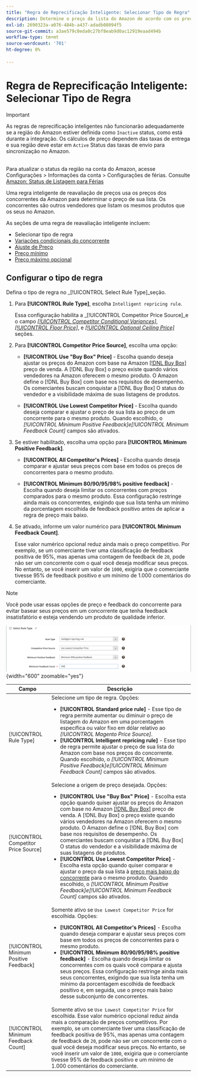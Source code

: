 ```yaml
---
title: "Regra de Reprecificação Inteligente: Selecionar Tipo de Regra"
description: Determine o preço da lista do Amazon de acordo com os preços da concorrência criando uma regra de reavaliação inteligente.
exl-id: 2690323a-a076-484b-a437-adadb08094f5
source-git-commit: a3ae579c0eda0c27bf8eab9d0ac12919eaad494b
workflow-type: tm+mt
source-wordcount: '701'
ht-degree: 0%

---
```


# Regra de Reprecificação Inteligente: Selecionar Tipo de Regra

>[!IMPORTANT]
>
>As regras de reprecificação inteligentes não funcionarão adequadamente se a região do Amazon estiver definida como `Inactive` status, como está durante a integração. Os cálculos de preço dependem das taxas de entrega e sua região deve estar em `Active` Status das taxas de envio para sincronização no Amazon.<br><br>
>
>Para atualizar o status da região na conta do Amazon, acesse Configurações > Informações da conta > Configurações de férias. Consulte [Amazon: Status de Listagem para Férias](https://sellercentral.amazon.com/gp/help/help.html?itemID=200135620/&quot;target=&quot;_blank)

Uma regra inteligente de reavaliação de preços usa os preços dos concorrentes da Amazon para determinar o preço de sua lista. Os concorrentes são outros vendedores que listam os mesmos produtos que os seus no Amazon.

As seções de uma regra de reavaliação inteligente incluem:

- Selecionar tipo de regra
- [Variações condicionais do concorrente](./competitor-conditional-variances.md)
- [Ajuste de Preço](./price-adjustment.md)
- [Preço mínimo](./floor-price.md)
- [Preço máximo opcional](./optional-ceiling-price.md)

## Configurar o tipo de regra

Defina o tipo de regra no _[!UICONTROL Select Rule Type]_seção.

1. Para **[!UICONTROL Rule Type]**, escolha `Intelligent repricing rule`.

   Essa configuração habilita a _[!UICONTROL Competitor Price Source]_e o campo [_[!UICONTROL Competitor Conditional Variances]_](./competitor-conditional-variances.md), [_[!UICONTROL Floor Price]_](./floor-price.md), e [_[!UICONTROL Optional Ceiling Price]_](./optional-ceiling-price.md) seções.

1. Para **[!UICONTROL Competitor Price Source]**, escolha uma opção:

   - **[!UICONTROL Use "Buy Box" Price]** - Escolha quando deseja ajustar os preços do Amazon com base na Amazon [[!DNL Buy Box]](./buy-box-competitor-pricing.md) preço de venda. A [!DNL Buy Box] o preço existe quando vários vendedores na Amazon oferecem o mesmo produto. O Amazon define o [!DNL Buy Box] com base nos requisitos de desempenho. Os comerciantes buscam conquistar a [!DNL Buy Box] O status do vendedor e a visibilidade máxima de suas listagens de produtos.

   - **[!UICONTROL Use Lowest Competitor Price]** - Escolha quando deseja comparar e ajustar o preço de sua lista ao preço de um concorrente para o mesmo produto. Quando escolhido, o _[!UICONTROL Minimum Positive Feedback]_e_[!UICONTROL Minimum Feedback Count]_ campos são ativados.

1. Se estiver habilitado, escolha uma opção para **[!UICONTROL Minimum Positive Feedback]**.

   - **[!UICONTROL All Competitor's Prices]** - Escolha quando deseja comparar e ajustar seus preços com base em todos os preços de concorrentes para o mesmo produto.

   - **[!UICONTROL Minimum 80/90/95/98% positive feedback]** - Escolha quando deseja limitar os concorrentes com preços comparados para o mesmo produto. Essa configuração restringe ainda mais os concorrentes, exigindo que sua lista tenha um mínimo da porcentagem escolhida de feedback positivo antes de aplicar a regra de preço mais baixo.

1. Se ativado, informe um valor numérico para **[!UICONTROL Minimum Feedback Count]**.

   Esse valor numérico opcional reduz ainda mais o preço competitivo. Por exemplo, se um comerciante tiver uma classificação de feedback positiva de 95%, mas apenas uma contagem de feedback de `20`, pode não ser um concorrente com o qual você deseja modificar seus preços. No entanto, se você inserir um valor de `1000`, exigiria que o comerciante tivesse 95% de feedback positivo e um mínimo de 1.000 comentários do comerciante.

>[!NOTE]
>
>Você pode usar essas opções de preço e feedback do concorrente para evitar basear seus preços em um concorrente que tenha feedback insatisfatório e esteja vendendo um produto de qualidade inferior.

![Regra inteligente de reavaliação de preços - selecionar tipo de regra](assets/ob-intelligent-price-rule-type.png){width="600" zoomable="yes"}

| Campo | Descrição |
|--- |--- |
| [!UICONTROL Rule Type] | Selecione um tipo de regra. Opções:<ul><li>**[!UICONTROL Standard price rule]** - Esse tipo de regra permite aumentar ou diminuir o preço de listagem do Amazon em uma porcentagem específica ou valor fixo em dólar relativo ao _[!UICONTROL Magento Price Source]_. </li><li>**[!UICONTROL Intelligent repricing rule]** - Esse tipo de regra permite ajustar o preço de sua lista do Amazon com base nos preços do concorrente. Quando escolhido, o _[!UICONTROL Minimum Positive Feedback]_e_[!UICONTROL Minimum Feedback Count]_ campos são ativados.</li></ul> |
| [!UICONTROL Competitor Price Source] | Selecione a origem de preço desejada. Opções:<ul><li>**[!UICONTROL Use "Buy Box" Price]** - Escolha esta opção quando quiser ajustar os preços do Amazon com base no Amazon [[!DNL Buy Box]](./buy-box-competitor-pricing.md) preço de venda. A [!DNL Buy Box] o preço existe quando vários vendedores na Amazon oferecem o mesmo produto. O Amazon define o [!DNL Buy Box] com base nos requisitos de desempenho. Os comerciantes buscam conquistar a [!DNL Buy Box] O status do vendedor e a visibilidade máxima de suas listagens de produtos.</li><li>**[!UICONTROL Use Lowest Competitor Price]** - Escolha esta opção quando quiser comparar e ajustar o preço da sua lista à [preço mais baixo do concorrente](./lowest-competitor-pricing.md) para o mesmo produto. Quando escolhido, o _[!UICONTROL Minimum Positive Feedback]_e_[!UICONTROL Minimum Feedback Count]_ campos são ativados.</li></ul> |
| [!UICONTROL Minimum Positive Feedback] | Somente ativo se `Use Lowest Competitor Price` for escolhida. Opções:<ul><li>**[!UICONTROL All Competitor's Prices]** - Escolha quando deseja comparar e ajustar seus preços com base em todos os preços de concorrentes para o mesmo produto.</li><li>**[!UICONTROL Minimum 80/90/95/98% positive feedback]** - Escolha quando deseja limitar os concorrentes com os quais você compara e ajusta seus preços. Essa configuração restringe ainda mais seus concorrentes, exigindo que sua lista tenha um mínimo da porcentagem escolhida de feedback positivo e, em seguida, use o preço mais baixo desse subconjunto de concorrentes.</li></ul> |
| [!UICONTROL Minimum Feedback Count] | Somente ativo se `Use Lowest Competitor Price` for escolhida. Esse valor numérico opcional reduz ainda mais a comparação de preços competitivos. Por exemplo, se um comerciante tiver uma classificação de feedback positiva de 95%, mas apenas uma contagem de feedback de `20`, pode não ser um concorrente com o qual você deseja modificar seus preços. No entanto, se você inserir um valor de `1000`, exigiria que o comerciante tivesse 95% de feedback positivo e um mínimo de 1.000 comentários do comerciante. |
